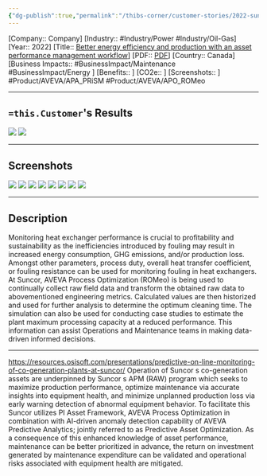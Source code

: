 ```yaml
---
{"dg-publish":true,"permalink":"/thibs-corner/customer-stories/2022-suncor-better-energy-efficiency-and-production-with-an-asset-performance-management-workflow/","noteIcon":""}
---
```


[Company:: Company]
[Industry:: #Industry/Power #Industry/Oil-Gas]
[Year:: 2022]
[Title:: [Better energy efficiency and production with an asset performance management workflow](https://resources.osisoft.com/presentations/better-energy-efficiency-and-production-with-an-asset-performance-management-workflow-at-suncor/)]
[PDF:: [PDF](https://cdn.osisoft.com/osi/presentations/2022-AVEVA-San-Francisco/UC22NA-01PO50-Suncor-Coetzee-Better-energy-efficiency-and-production-with-asset-performance-management.pdf)]
[Country:: Canada]
[Business Impacts:: #BusinessImpact/Maintenance #BusinessImpact/Energy ]
[Benefits:: ]
[CO2e:: ]
[Screenshots:: ] 
#Product/AVEVA/APA_PRiSM  #Product/AVEVA/APO_ROMeo 

---
## `=this.Customer`'s Results
![](https://i.imgur.com/ysR4iRJ.png)
![](https://i.imgur.com/KKWlBH4.png)

---
## Screenshots
![](https://i.imgur.com/SpOanlc.png)
![](https://i.imgur.com/RznHfUX.png)
![](https://i.imgur.com/ZY7tklH.png)
![](https://i.imgur.com/sTfRWLg.png)
![](https://i.imgur.com/Mwmkq7n.png)
![](https://i.imgur.com/W6lz1CV.png)
![](https://i.imgur.com/dZWmLyx.png)
![](https://i.imgur.com/WM5yCbh.png)

---
## Description
Monitoring heat exchanger performance is crucial to profitability and sustainability as the inefficiencies introduced by fouling may result in increased energy consumption, GHG emissions, and/or production loss. Amongst other parameters, process duty, overall heat transfer coefficient, or fouling resistance can be used for monitoring fouling in heat exchangers. At Suncor, AVEVA Process Optimization (ROMeo) is being used to continually collect raw field data and transform the obtained raw data to abovementioned engineering metrics. Calculated values are then historized and used for further analysis to determine the optimum cleaning time. The simulation can also be used for conducting case studies to estimate the plant maximum processing capacity at a reduced performance. This information can assist Operations and Maintenance teams in making data-driven informed decisions.

---
https://resources.osisoft.com/presentations/predictive-on-line-monitoring-of-co-generation-plants-at-suncor/
Operation of Suncor s co-generation assets are underpinned by Suncor s APM (RAW) program which seeks to maximize production performance, optimize maintenance via accurate insights into equipment health, and minimize unplanned production loss via early warning detection of abnormal equipment behavior. To facilitate this Suncor utilizes PI Asset Framework, AVEVA Process Optimization in combination with AI-driven anomaly detection capability of AVEVA Predictive Analytics; jointly referred to as Predictive Asset Optimization. As a consequence of this enhanced knowledge of asset performance, maintenance can be better prioritized in advance, the return on investment generated by maintenance expenditure can be validated and operational risks associated with equipment health are mitigated.